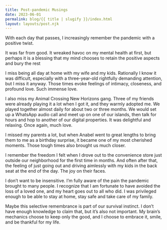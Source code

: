 ```yaml
---
title: Post-pandemic Musings
date: 2023-06-01
permalink: blog/{{ title | slugify }}/index.html
layout: layouts/post.njk
---
```


With each day that passes, I increasingly remember the pandemic with a positive twist.

It was far from good. It wreaked havoc on my mental health at first, but perhaps it is a blessing that my mind chooses to retain the positive aspects and bury the rest

I miss being all day at home with my wife and my kids. Rationally I know it was difficult, especially with a three-year-old rightfully demanding attention, but I miss it anyway. Those times evoke feelings of intimacy, closeness, and profound love. Such immense love.

I also miss my Animal Crossing New Horizons gang. Three of my friends were already playing it a lot when I got it, and they warmly adopted me. We played together almost daily for about two or three months. We would set up a WhatsApp audio call and meet up on one of our islands, then talk for hours and hop to another of our digital properties. It was delightful and relaxing. Once again, much love.

I missed my parents a lot, but when Anabel went to great lengths to bring them to me as a birthday surprise, it became one of my most cherished moments. Those tough times also brought us much closer.

I remember the freedom I felt when I drove out to the convenience store just outside our neighborhood for the first time in months. And often after that, the feeling of just going out and driving aimlessly with my kids in the back seat at the end of the day. The joy on their faces.

I don’t want to be insensitive. I’m fully aware of the pain the pandemic brought to many people. I recognize that I am fortunate to have avoided the loss of a loved one, and my heart goes out to all who did. I was privileged enough to be able to stay at home, stay safe and take care of my family.

Maybe this selective remembrance is part of our survival instinct. I don’t have enough knowledge to claim that, but it’s also not important. My brain’s mechanics choose to keep only the good, and I choose to embrace it, smile, and be thankful for my life.